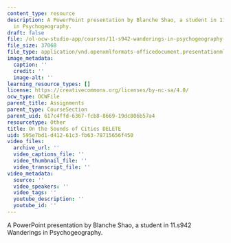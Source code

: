 ```yaml
---
content_type: resource
description: A PowerPoint presentation by Blanche Shao, a student in 11.s942 Wanderings
  in Psychogeography.
draft: false
file: /ol-ocw-studio-app/courses/11-s942-wanderings-in-psychogeography-exploring-landscapes-of-history-biography-memory-culture-nature-poetry-surreality-fantasy-and-madness-fall-2020/595e7bd1d41261c3fb6378715656f450_MIT11_s942f20_shao_slides.pptx
file_size: 37068
file_type: application/vnd.openxmlformats-officedocument.presentationml.presentation
image_metadata:
  caption: ''
  credit: ''
  image-alt: ''
learning_resource_types: []
license: https://creativecommons.org/licenses/by-nc-sa/4.0/
ocw_type: OCWFile
parent_title: Assignments
parent_type: CourseSection
parent_uid: 617c4ffd-6367-fcb8-8669-19dc806b57a4
resourcetype: Other
title: On the Sounds of Cities DELETE
uid: 595e7bd1-d412-61c3-fb63-78715656f450
video_files:
  archive_url: ''
  video_captions_file: ''
  video_thumbnail_file: ''
  video_transcript_file: ''
video_metadata:
  source: ''
  video_speakers: ''
  video_tags: ''
  youtube_description: ''
  youtube_id: ''
---
```

A PowerPoint presentation by Blanche Shao, a student in 11.s942 Wanderings in Psychogeography.